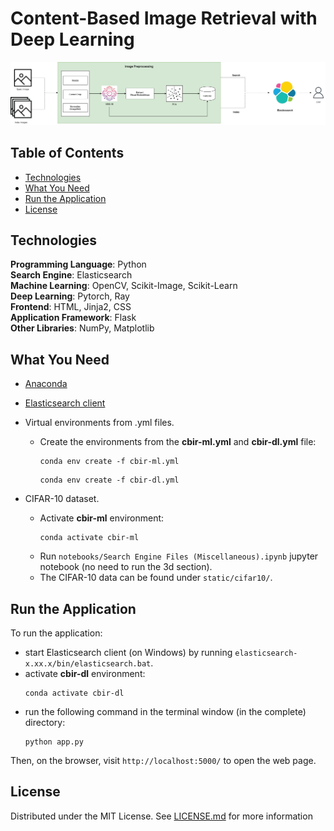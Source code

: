 # Content-Based Image Retrieval with Deep Learning

<p align="center">
  <img src="/report/img/complete-system-architecture.jpg" alt="Image Retrieval System Architecture"/>
</p>

## Table of Contents
* [Technologies](#technologies)
* [What You Need](#what-you-need)
* [Run the Application](#run-the-application)
* [License](#license)

## Technologies
**Programming Language**: Python <br>
**Search Engine**: Elasticsearch <br>
**Machine Learning**: OpenCV, Scikit-Image, Scikit-Learn <br>
**Deep Learning**: Pytorch, Ray <br>
**Frontend**: HTML, Jinja2, CSS <br>
**Application Framework**: Flask <br>
**Other Libraries**: NumPy, Matplotlib

## What You Need
* [Anaconda](https://www.anaconda.com/)
* [Elasticsearch client](https://www.elastic.co/)
* Virtual environments from .yml files.

  * Create the environments from the **cbir-ml.yml** and **cbir-dl.yml** file:
      ```
      conda env create -f cbir-ml.yml 
      ```
      ```
      conda env create -f cbir-dl.yml 
      ```
* CIFAR-10 dataset.

  * Activate **cbir-ml** environment:
    ```
    conda activate cbir-ml
    ```
  * Run ``` notebooks/Search Engine Files (Miscellaneous).ipynb ``` jupyter notebook (no need to run the 3d section).
  * The CIFAR-10 data can be found under ``` static/cifar10/ ```.

## Run the Application
To run the application:
* start Elasticsearch client (on Windows) by running ``` elasticsearch-x.xx.x/bin/elasticsearch.bat ```.
* activate **cbir-dl** environment:
  ```
  conda activate cbir-dl
  ```
* run the following command in the terminal window (in the complete) directory:
  ```
  python app.py
  ```
Then, on the browser, visit ``` http://localhost:5000/ ``` to open the web page.
      
## License
Distributed under the MIT License. See [LICENSE.md](LICENSE.md) for more information
